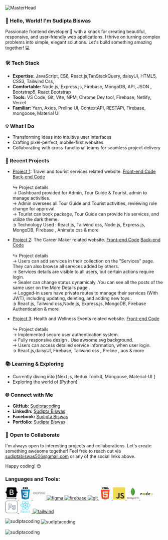 ![MasterHead](https://miro.medium.com/v2/resize:fit:720/format:webp/1*b29pJKZqp6Jxb3rd9QlJiw.png)

### 👋 Hello, World! I'm Sudipta Biswas

Passionate frontend developer 🚀 with a knack for creating beautiful, responsive, and user-friendly web applications. I thrive on turning complex problems into simple, elegant solutions. Let's build something amazing together! 💻

### 🛠️ Tech Stack

- **Expertise:** JavaScript, ES6, React.js,TanStackQuery, daisyUI, HTML5, CSS3, Tailwind Css,
- **Comfortable:** Node.js, Express.js, Firebase, MongoDB, API, JSON , Bootstrap5, React Bootstrap
- **Tools:** VS Code, Git, Vite, NPM, Chrome Dev tool, Firebase, Netlify, Vercel
- **Familiar:** Yarn, Axios, Preline UI, ContextAPI, RESTAPi, Firebase, mongoose, Material UI

### 💡 What I Do

- Transforming ideas into intuitive user interfaces
- Crafting pixel-perfect, mobile-first websites
- Collaborating with cross-functional teams for seamless project delivery

### 🚀 Recent Projects

- [Project 1](https://chef-2894f.web.app/): Travel and tourist services related website. [Front-end Code](https://github.com/Sudiptacoding/TripTravel-fontend-2023-15-MERN) [Back-end Code](https://github.com/Sudiptacoding/TripTravel-backend-2023-15-MERN) <br> <br>
↪ Project details <br>
   → Dashboard provided for Admin, Tour Guide & Tourist, admin to manage activities. <br>
   → Admin oversees all Tour Guide and Tourist activities, reviewing role change for approval. <br>
   → Tourist can book package, Tour Guide can provide his services, and utilize the dark theme. <br>
   ➲ Technology Used : React js, Tailwind css, Node.js, Express.js, MongoDB, Firebase , Animate css & more
   

- [Project 2](https://volentear-8e15a.web.app/): The Career Maker related website.  [Front-end Code](https://github.com/Sudiptacoding/HomeExchanger-fontend-2023-14-MERN) [Back-end Code](https://github.com/Sudiptacoding/HomeExchanger-backend-2023-14-MERN-) <br> <br>
  ↪ Project details <br>
   → Users can add services in their collection on the "Services" page. They can also browse all services added by others. <br>
   → Services details are visible to all users, but certain actions require login. <br>
   → Sealer can change status dynamicaly .You can see all the posts of the same user on the More Details page . <br>
   → Logged-in users have private routes to manage their services (With JWT), including updating, deleting, and adding new toys . <br>
   ➲ React js, Tailwind css,Node.js, Express.js, MongoDB, Firebase Authentication & more


  
- [Project 3](https://assignment9-727d1.web.app/): Health and Wellness Events related website.  [Front-end Code](https://github.com/Sudiptacoding/Yoga-Meditation-2023-12)  <br> <br>
    ↪ Project details <br>
   → Implemented secure user authentication system. <br>
   → Fully responsive design . Use awsome svg background. <br>
   → Users can access detailed service information, when user login.<br>
   ➲ React.js,daisyUI, Firebase, Tailwind css , Preline , aos & more

### 📚 Learning & Exploring

- Currently diving into [Next js, Redux Toolkit, Mongoose, Material-UI ]
- Exploring the world of [Python]

### 🌐 Connect with Me

- **GitHub:** [Sudiptacoding](https://github.com/Sudiptacoding)
- **LinkedIn:** [Sudipta Biswas](https://www.linkedin.com/in/sudipta-biswas123/)
- **Facebook:** [Sudipta Biswas](https://www.facebook.com/sudipta.biswas.98837399/)
- **Portfolio:** [Sudipta Biswas](https://buj-al-arab-eafb9.web.app/)

### 🤝 Open to Collaborate

I'm always open to interesting projects and collaborations. Let's create something awesome together! Feel free to reach out via [sudiptabiswas506@gmail.com](sudiptabiswas506@gmail.com)  or any of the social links above.

Happy coding! 😊


<h3 align="left">Languages and Tools:</h3>
<p align="left"> <a href="https://getbootstrap.com" target="_blank" rel="noreferrer"> <img src="https://raw.githubusercontent.com/devicons/devicon/master/icons/bootstrap/bootstrap-plain-wordmark.svg" alt="bootstrap" width="40" height="40"/> </a> <a href="https://www.w3schools.com/css/" target="_blank" rel="noreferrer"> <img src="https://raw.githubusercontent.com/devicons/devicon/master/icons/css3/css3-original-wordmark.svg" alt="css3" width="40" height="40"/> </a> <a href="https://expressjs.com" target="_blank" rel="noreferrer"> <img src="https://raw.githubusercontent.com/devicons/devicon/master/icons/express/express-original-wordmark.svg" alt="express" width="40" height="40"/> </a> <a href="https://www.figma.com/" target="_blank" rel="noreferrer"> <img src="https://www.vectorlogo.zone/logos/figma/figma-icon.svg" alt="figma" width="40" height="40"/> </a> <a href="https://firebase.google.com/" target="_blank" rel="noreferrer"> <img src="https://www.vectorlogo.zone/logos/firebase/firebase-icon.svg" alt="firebase" width="40" height="40"/> </a> <a href="https://git-scm.com/" target="_blank" rel="noreferrer"> <img src="https://www.vectorlogo.zone/logos/git-scm/git-scm-icon.svg" alt="git" width="40" height="40"/> </a> <a href="https://www.w3.org/html/" target="_blank" rel="noreferrer"> <img src="https://raw.githubusercontent.com/devicons/devicon/master/icons/html5/html5-original-wordmark.svg" alt="html5" width="40" height="40"/> </a> <a href="https://developer.mozilla.org/en-US/docs/Web/JavaScript" target="_blank" rel="noreferrer"> <img src="https://raw.githubusercontent.com/devicons/devicon/master/icons/javascript/javascript-original.svg" alt="javascript" width="40" height="40"/> </a> <a href="https://www.mongodb.com/" target="_blank" rel="noreferrer"> <img src="https://raw.githubusercontent.com/devicons/devicon/master/icons/mongodb/mongodb-original-wordmark.svg" alt="mongodb" width="40" height="40"/> </a> <a href="https://nodejs.org" target="_blank" rel="noreferrer"> <img src="https://raw.githubusercontent.com/devicons/devicon/master/icons/nodejs/nodejs-original-wordmark.svg" alt="nodejs" width="40" height="40"/> </a> <a href="https://www.photoshop.com/en" target="_blank" rel="noreferrer"> <img src="https://raw.githubusercontent.com/devicons/devicon/master/icons/photoshop/photoshop-line.svg" alt="photoshop" width="40" height="40"/> </a> <a href="https://reactjs.org/" target="_blank" rel="noreferrer"> <img src="https://raw.githubusercontent.com/devicons/devicon/master/icons/react/react-original-wordmark.svg" alt="react" width="40" height="40"/> </a> <a href="https://tailwindcss.com/" target="_blank" rel="noreferrer"> <img src="https://www.vectorlogo.zone/logos/tailwindcss/tailwindcss-icon.svg" alt="tailwind" width="40" height="40"/> </a> </p>

<p><img align="left" src="https://github-readme-stats.vercel.app/api/top-langs?username=sudiptacoding&show_icons=true&locale=en&layout=compact" alt="sudiptacoding" /></p>

<p>&nbsp;<img align="center" src="https://github-readme-stats.vercel.app/api?username=sudiptacoding&show_icons=true&locale=en" alt="sudiptacoding" /></p>

<p><img align="center" src="https://github-readme-streak-stats.herokuapp.com/?user=sudiptacoding&" alt="sudiptacoding" /></p>
